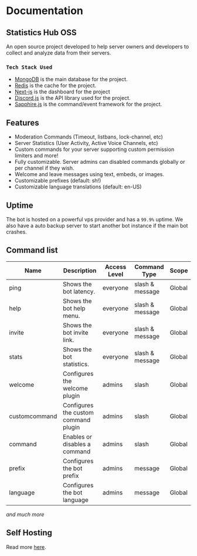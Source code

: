 # Documentation

## Statistics Hub OSS 

An open source project developed to help server owners and developers to collect and analyze data from their servers.

### `Tech Stack Used`

* [MongoDB](https://www.mongodb.com/) is the main database for the project.
* [Redis](https://redis.io/) is the cache for the project.
* [Next-js](https://nextjs.org/) is the dashboard for the project
* [Discord.js](https://discord.js.org/) is the API library used for the project.
* [Sapphire.js](https://www.sapphirejs.dev/) is the command/event framework for the project.

## Features

- Moderation Commands (Timeout, listbans, lock-channel, etc)
- Server Statistics (User Activity, Active Voice Channels, etc)
- Custom commands for your server supporting custom permission limiters and more!
- Fully customizable. Server admins can disabled commands globally or per channel if they wish.
- Welcome and leave messages using text, embeds, or images.
- Customizable prefixes (default: sh!)
- Customizable language translations (default: en-US)

## Uptime 

The bot is hosted on a powerful vps provider and has a `99.9%` uptime. We also have a auto backup server to start another
bot instance if the main bot crashes.

## Command list

| Name          | Description                          | Access Level | Command Type    | Scope  |
| ------------- | ------------------------------------ | ------------ | --------------- | ------ |
| ping          | Shows the bot latency.               | everyone     | slash & message | Global |
| help          | Shows the bot help menu.             | everyone     | slash & message | Global |
| invite        | Shows the bot invite link.           | everyone     | slash & message | Global |
| stats         | Shows the bot statistics.            | everyone     | slash & message | Global |
| welcome       | Configures the welcome plugin        | admins       | slash           | Global |
| customcommand | Configures the custom command plugin | admins       | slash           | Global |
| command       | Enables or disables a command        | admins       | slash           | Global |
| prefix        | Configures the bot prefix            | admins       | message         | Global |
| language      | Configures the bot language          | admins       | message         | Global |

*and much more*

## Self Hosting

Read more [here](./self_hosting.md).
